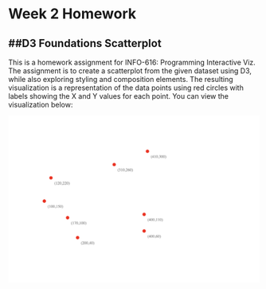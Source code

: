
Week 2 Homework
===============

##D3 Foundations Scatterplot
---------------------

This is a homework assignment for INFO-616: Programming Interactive Viz. The assignment is to create a scatterplot from the given dataset using D3, while also exploring styling and composition elements. The resulting visualization is a representation of the data points using red circles with labels showing the X and Y values for each point. You can view the visualization below:

![alt text](/Week_2_HW/Scatterplot.png "HW 2 Scatterplot")